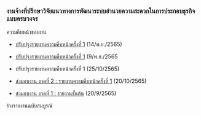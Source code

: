 ### งานจ้างที่ปรึกษาวิจัยแนวทางการพัฒนาระบบอำนวยความสะดวกในการประกอบธุรกิจแบบครบวงจร

ความคืบหน้าของงาน

- [ปรับปรุงรายงานความคืบหน้าครั้งที่ 1](/doc20221114/README.md) (14/พ.ย./2565)

- [ปรับปรุงรายงานความคืบหน้าครั้งที่ 1](/doc20221110//README.md) (9/พ.ย./2565

- ปรับปรุงรายงานความคืบหน้าครั้งที่ 1 (25/10/2565)

- [ส่งมอบงาน งวดที่ 2 : รายงานความคืบหน้าครั้งที่ 1](/doc20221020/README.md) (20/10/2565)

- [ส่งมอบงาน งวดที่ 1 : รายงานขั้นต้น](/doc20220920/README.md) (20/9/2565)


ร่างรายงานฉบับสมบูรณ์
